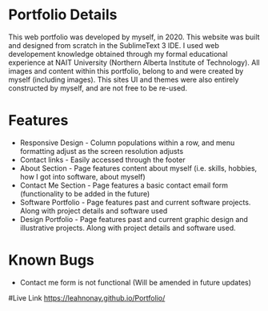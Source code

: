 # Portfolio Details
This web portfolio was developed by myself, in 2020. This website was built and designed from scratch in the SublimeText 3 IDE. 
I used web developement knowledge obtained through my formal educational experience at NAIT University (Northern Alberta Institute of Technology). All images and content within this portfolio, belong to and were created by myself (including images). This sites UI and themes were also entirely constructed by myself, and are not free to be re-used.

# Features
* Responsive Design - Column populations within a row, and menu formatting adjust as the screen resolution adjusts
* Contact links - Easily accessed through the footer
* About Section - Page features content about myself (i.e. skills, hobbies, how I got into software, about myself)
* Contact Me Section - Page features a basic contact email form (functionality to be added in the future)
* Software Portfolio - Page features past and current software projects. Along with project details and software used
* Design Portfolio - Page features past and current graphic design and illustrative projects. Along with project details and software used.

# Known Bugs
* Contact me form is not functional (Will be amended in future updates)

#Live Link
https://leahnonay.github.io/Portfolio/

